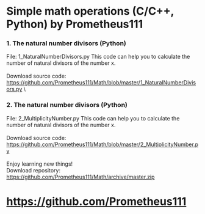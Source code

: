 # Simple math operations (C/C++, Python) by Prometheus111

### 1. The natural number divisors (Python)
File: 1_NaturalNumberDivisors.py
This code can help you to calculate the number of natural divisors of the number x. \
\
Download source code: https://github.com/Prometheus111/Math/blob/master/1_NaturalNumberDivisors.py \

### 2. The natural number divisors (Python)
File: 2_MultiplicityNumber.py
This code can help you to calculate the number of natural divisors of the number x. \
\
Download source code: https://github.com/Prometheus111/Math/blob/master/2_MultiplicityNumber.py \
\
Enjoy learning new things! \
Download repository: https://github.com/Prometheus111/Math/archive/master.zip 
# https://github.com/Prometheus111 

